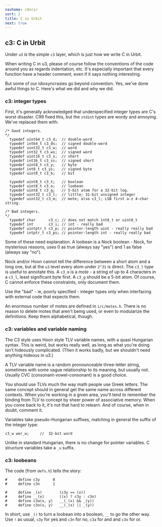 ```yaml
---
navhome: /docs/
sort: 2
title: C in Urbit
next: true
---
```


## c3: C in Urbit

Under `u3` is the simple `c3` layer, which is just how we write C 
in Urbit.

When writing C in u3, please of course follow the conventions of
the code around you as regards indentation, etc.  It's especially
important that every function have a header comment, even if it
says nothing interesting.

But some of our idiosyncrasies go beyond convention.  Yes, we've
done awful things to C. Here's what we did and why we did. 

### c3: integer types

First, it's generally acknowledged that underspecified integer
types are C's worst disaster.  C99 fixed this, but the `stdint`
types are wordy and annoying.  We've replaced them with:

    /* Good integers.
    */
      typedef uint64_t c3_d;  // double-word
      typedef int64_t c3_ds;  // signed double-word
      typedef uint32_t c3_w;  // word
      typedef int32_t c3_ws;  // signed word
      typedef uint16_t c3_s;  // short
      typedef int16_t c3_ss;  // signed short
      typedef uint8_t c3_y;   // byte
      typedef int8_t c3_ys;   // signed byte
      typedef uint8_t c3_b;   // bit

      typedef uint8_t c3_t;   // boolean
      typedef uint8_t c3_o;   // loobean
      typedef uint8_t c3_g;   // 5-bit atom for a 32-bit log.
      typedef uint32_t c3_l;  // little; 31-bit unsigned integer
      typedef uint32_t c3_m;  // mote; also c3_l; LSB first a-z 4-char string.

    /* Bad integers.
    */
      typedef char      c3_c; // does not match int8_t or uint8_t
      typedef int       c3_i; // int - really bad
      typedef uintptr_t c3_p; // pointer-length uint - really really bad
      typedef intptr_t c3_ps; // pointer-length int - really really bad

Some of these need explanation.  A loobean is a Nock boolean -
Nock, for mysterious reasons, uses 0 as true (always say "yes")
and 1 as false (always say "no").

Nock and/or Hoon cannot tell the difference between a short atom
and a long one, but at the `u3` level every atom under `2^31` is
direct.  The `c3_l` type is useful to annotate this.  A `c3_m` is
a *mote* - a string of up to 4 characters in a `c3_l`, least
significant byte first.  A `c3_g` should be a 5-bit atom.  Of
course, C cannot enforce these constraints, only document them.

Use the "bad" - ie, poorly specified - integer types only when
interfacing with external code that expects them.

An enormous number of motes are defined in `i/c/motes.h`.  There
is no reason to delete motes that aren't being used, or even to
modularize the definitions.  Keep them alphabetical, though.

### c3: variables and variable naming

The C3 style uses Hoon style TLV variable names, with a quasi
Hungarian syntax.  This is weird, but works really well, as long
as what you're doing isn't hideously complicated.  (Then it works
badly, but we shouldn't need anything hideous in u3.)

A TLV variable name is a random pronounceable three-letter
string, sometimes with some vague relationship to its meaning,
but usually not.  Usually CVC (consonant-vowel-consonant) is a
good choice.

You should use TLVs much the way math people use Greek letters.
The same concept should in general get the same name across
different contexts.  When you're working in a given area, you'll
tend to remember the binding from TLV to concept by sheer power
of associative memory.  When you come back to it, it's not that
hard to relearn.  And of course, when in doubt, comment it.

Variables take pseudo-Hungarian suffixes, matching in general the
suffix of the integer type:

    c3_w wor_w;     //  32-bit word

Unlike in standard Hungarian, there is no change for pointer
variables.  C structure variables take a `_u` suffix.

### c3: loobeans

The code (from `defs.h`) tells the story:

    #     define c3y      0
    #     define c3n      1

    #     define _(x)        (c3y == (x))
    #     define __(x)       ((x) ? c3y : c3n)
    #     define c3a(x, y)   __(_(x) && _(y))
    #     define c3o(x, y)   __(_(x) || _(y))

In short, use `_()` to turn a loobean into a boolean, `__` to go
the other way.  Use `!` as usual, `c3y` for yes and `c3n` for no,
`c3a` for and and `c3o` for or.
